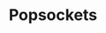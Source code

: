 ---
title: Popsockets
redirect_to: https://www.amazon.com/s?k=joehx&rh=n%3A2335752011&tag=hendrixjoseph-t-shirts-20
---